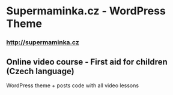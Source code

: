 # Supermaminka.cz - WordPress Theme

### http://supermaminka.cz

## Online video course - First aid for children (Czech language)

WordPress theme + posts code with all video lessons
